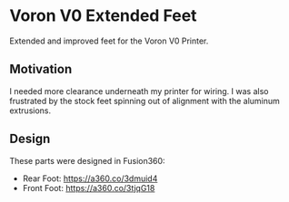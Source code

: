 # Voron V0 Extended Feet
Extended and improved feet for the Voron V0 Printer.

## Motivation
I needed more clearance underneath my printer for wiring. I was also frustrated by the stock feet
spinning out of alignment with the aluminum extrusions.

## Design
These parts were designed in Fusion360:
 - Rear Foot: https://a360.co/3dmuid4
 - Front Foot: https://a360.co/3tjqG18
